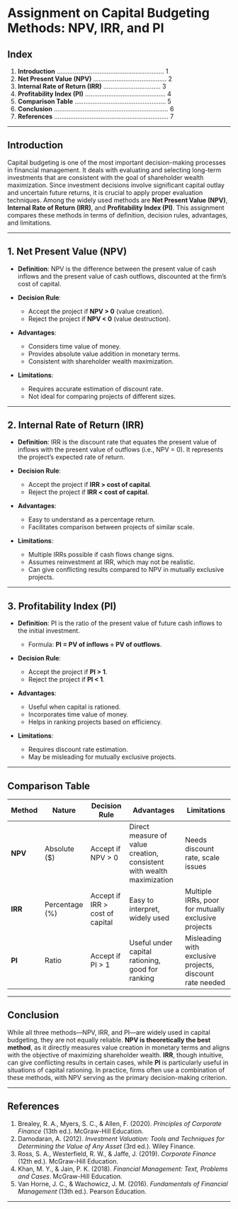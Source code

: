 # Assignment on Capital Budgeting Methods: NPV, IRR, and PI

## Index

1. **Introduction** ............................................................ 1
2. **Net Present Value (NPV)** ......................................... 2
3. **Internal Rate of Return (IRR)** ................................ 3
4. **Profitability Index (PI)** ............................................. 4
5. **Comparison Table** ................................................... 5
6. **Conclusion** ................................................................ 6
7. **References** ................................................................ 7

---

## Introduction

Capital budgeting is one of the most important decision-making processes in financial management. It deals with evaluating and selecting long-term investments that are consistent with the goal of shareholder wealth maximization. Since investment decisions involve significant capital outlay and uncertain future returns, it is crucial to apply proper evaluation techniques. Among the widely used methods are **Net Present Value (NPV)**, **Internal Rate of Return (IRR)**, and **Profitability Index (PI)**. This assignment compares these methods in terms of definition, decision rules, advantages, and limitations.

---

## 1. Net Present Value (NPV)

* **Definition**: NPV is the difference between the present value of cash inflows and the present value of cash outflows, discounted at the firm’s cost of capital.
* **Decision Rule**:

  * Accept the project if **NPV > 0** (value creation).
  * Reject the project if **NPV < 0** (value destruction).
* **Advantages**:

  * Considers time value of money.
  * Provides absolute value addition in monetary terms.
  * Consistent with shareholder wealth maximization.
* **Limitations**:

  * Requires accurate estimation of discount rate.
  * Not ideal for comparing projects of different sizes.

---

## 2. Internal Rate of Return (IRR)

* **Definition**: IRR is the discount rate that equates the present value of inflows with the present value of outflows (i.e., NPV = 0). It represents the project’s expected rate of return.
* **Decision Rule**:

  * Accept the project if **IRR > cost of capital**.
  * Reject the project if **IRR < cost of capital**.
* **Advantages**:

  * Easy to understand as a percentage return.
  * Facilitates comparison between projects of similar scale.
* **Limitations**:

  * Multiple IRRs possible if cash flows change signs.
  * Assumes reinvestment at IRR, which may not be realistic.
  * Can give conflicting results compared to NPV in mutually exclusive projects.

---

## 3. Profitability Index (PI)

* **Definition**: PI is the ratio of the present value of future cash inflows to the initial investment.

  * Formula: **PI = PV of inflows ÷ PV of outflows**.
* **Decision Rule**:

  * Accept the project if **PI > 1**.
  * Reject the project if **PI < 1**.
* **Advantages**:

  * Useful when capital is rationed.
  * Incorporates time value of money.
  * Helps in ranking projects based on efficiency.
* **Limitations**:

  * Requires discount rate estimation.
  * May be misleading for mutually exclusive projects.

---

## Comparison Table

| Method  | Nature         | Decision Rule                   | Advantages                                                            | Limitations                                              |
| ------- | -------------- | ------------------------------- | --------------------------------------------------------------------- | -------------------------------------------------------- |
| **NPV** | Absolute (\$)  | Accept if NPV > 0               | Direct measure of value creation, consistent with wealth maximization | Needs discount rate, scale issues                        |
| **IRR** | Percentage (%) | Accept if IRR > cost of capital | Easy to interpret, widely used                                        | Multiple IRRs, poor for mutually exclusive projects      |
| **PI**  | Ratio          | Accept if PI > 1                | Useful under capital rationing, good for ranking                      | Misleading with exclusive projects, discount rate needed |

---

## Conclusion

While all three methods—NPV, IRR, and PI—are widely used in capital budgeting, they are not equally reliable. **NPV is theoretically the best method**, as it directly measures value creation in monetary terms and aligns with the objective of maximizing shareholder wealth. **IRR**, though intuitive, can give conflicting results in certain cases, while **PI** is particularly useful in situations of capital rationing. In practice, firms often use a combination of these methods, with NPV serving as the primary decision-making criterion.

---
## References

1. Brealey, R. A., Myers, S. C., & Allen, F. (2020). *Principles of Corporate Finance* (13th ed.). McGraw-Hill Education.
2. Damodaran, A. (2012). *Investment Valuation: Tools and Techniques for Determining the Value of Any Asset* (3rd ed.). Wiley Finance.
3. Ross, S. A., Westerfield, R. W., & Jaffe, J. (2019). *Corporate Finance* (12th ed.). McGraw-Hill Education.
4. Khan, M. Y., & Jain, P. K. (2018). *Financial Management: Text, Problems and Cases*. McGraw-Hill Education.
5. Van Horne, J. C., & Wachowicz, J. M. (2016). *Fundamentals of Financial Management* (13th ed.). Pearson Education.

---
